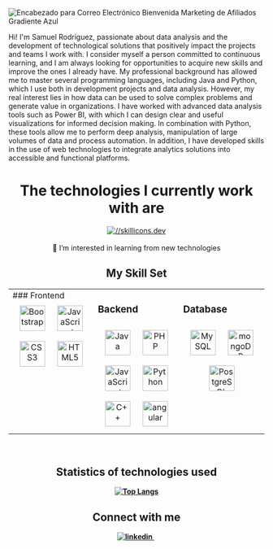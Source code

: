 
![Encabezado para Correo Electrónico Bienvenida Marketing de Afiliados Gradiente Azul](https://github.com/user-attachments/assets/024c320e-4e6b-4248-97f8-50d9bd96cf2c)

   Hi! I'm Samuel Rodriguez, passionate about data analysis and the development of technological solutions that positively impact the projects and teams I work with. I consider myself a person committed to continuous learning, and I am always looking for opportunities to acquire new skills and improve the ones I already have.
    My professional background has allowed me to master several programming languages, including Java and Python, which I use both in development projects and data analysis. However, my real interest lies in how data can be used to solve complex problems and generate value in organizations.
    I have worked with advanced data analysis tools such as Power BI, with which I can design clear and useful visualizations for informed decision making. In combination with Python, these tools allow me to perform deep analysis, manipulation of large volumes of data and process automation. In addition, I have developed skills in the use of web technologies to integrate analytics solutions into accessible and functional platforms.
<div align="center"> <h1> <strong> The technologies I currently work with are </strong> </h1> </div>   

<p align="center">
    <a href="https://skillicons.dev">
        <img src="https://skillicons.dev/icons?i=js,html,css,cpp,php,wordpress" alt="//skillicons.dev">
      </a>
      <br><br>
      👀 I’m interested in learning from new technologies
    </p>
    <div align="center"> <h2> <strong> My Skill Set <strong/></h2></div>
    <table><tr><td valign="top" width="33%">
    ### Frontend  
    <div align="center">  
    <img style="margin: 10px" src="https://profilinator.rishav.dev/skills-assets/bootstrap-plain.svg" alt="Bootstrap" height="50" />
    <img style="margin: 10px" src="https://profilinator.rishav.dev/skills-assets/javascript-original.svg" alt="JavaScript" height="50" />        
    <img style="margin: 10px" src="https://profilinator.rishav.dev/skills-assets/css3-original-wordmark.svg" alt="CSS3" height="50" />  
    <img style="margin: 10px" src="https://profilinator.rishav.dev/skills-assets/html5-original-wordmark.svg" alt="HTML5" height="50" />
</div>

</td><td valign="top" width="33%">

### Backend  
<div align="center">
<img style="margin: 10px" src="https://profilinator.rishav.dev/skills-assets/java-original.svg" alt="Java" height="50" />
<img style="margin: 10px" src="https://profilinator.rishav.dev/skills-assets/php-original.svg" alt="PHP" height="50" /> 
<img style="margin: 10px" src="https://profilinator.rishav.dev/skills-assets/javascript-original.svg" alt="JavaScript" height="50" />  
<img style="margin: 10px" src="https://profilinator.rishav.dev/skills-assets/python-original.svg" alt="Python" height="50" />
<img style="margin: 10px" src="https://profilinator.rishav.dev/skills-assets/cplusplus-original.svg" alt="C++" height="50" />
<img style="margin: 10px" src="https://user-images.githubusercontent.com/25181517/183890595-779a7e64-3f43-4634-bad2-eceef4e80268.png" alt="angular" height="50" />
</div>

</td><td valign="top" width="33%">

### Database 
<div align="center">  
<img style="margin: 10px" src="https://user-images.githubusercontent.com/25181517/183896128-ec99105a-ec1a-4d85-b08b-1aa1620b2046.png" alt="MySQL" height="50" />    
<img style="margin: 10px" src="https://profilinator.rishav.dev/skills-assets/linux-original.svg" alt="	mongoDB" height="50" />  
<img style="margin: 10px" src="https://user-images.githubusercontent.com/25181517/117208740-bfb78400-adf5-11eb-97bb-09072b6bedfc.png" alt="	PostgreSQL" height="50" />  

</div>

</td></tr></table>
  
<br/>

<div align="center"> <h2> <strong> Statistics of technologies used <strong/></h2></div>

<p align="center">
  <a href="https://github.com/anuraghazra/github-readme-stats">
    <img src="https://github-readme-stats.vercel.app/api/top-langs/?username=jnates" alt="Top Langs">
  </a>
</p>

<div align="center"> <h2> <strong> Connect with me <strong/></h2></div>
<div align="center">
<a href="https://www.linkedin.com/in/samuel-david-rodriguez-reyes-950304241/" target="_blank">
<img src=https://img.shields.io/badge/linkedin-%231E77B5.svg?&style=for-the-badge&logo=linkedin&logoColor=white alt=linkedin style="margin-bottom: 5px;" />
</a> 
